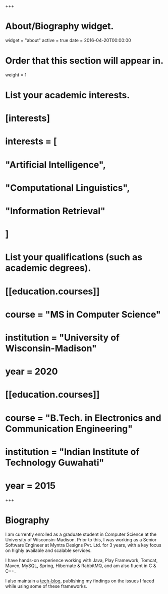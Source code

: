 +++
# About/Biography widget.
widget = "about"
active = true
date = 2016-04-20T00:00:00

# Order that this section will appear in.
weight = 1

# List your academic interests.
# [interests]
#   interests = [
#     "Artificial Intelligence",
#     "Computational Linguistics",
#     "Information Retrieval"
#   ]

# List your qualifications (such as academic degrees).
# [[education.courses]]
#   course = "MS in Computer Science"
#   institution = "University of Wisconsin-Madison"
#   year = 2020

# [[education.courses]]
#   course = "B.Tech. in Electronics and Communication Engineering"
#   institution = "Indian Institute of Technology Guwahati"
#   year = 2015
 
+++

# Biography

I am currently enrolled as a graduate student in Computer Science at the University of Wisconsin-Madison. Prior to this, I was working as a Senior Software Engineer at Myntra Designs Pvt. Ltd. for 3 years, with a key focus on highly available and scalable services.

I have hands-on experience working with Java, Play Framework, Tomcat, Maven, MySQL, Spring, Hibernate & RabbitMQ, and am also fluent in C & C++.

I also maintain a [tech-blog](https://medium.com/calvin-codes), publishing my findings on the issues I faced while using some of these frameworks.